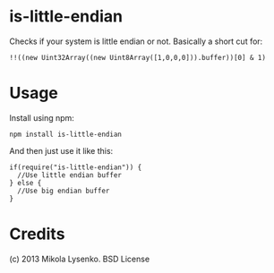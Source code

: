 is-little-endian
================
Checks if your system is little endian or not.  Basically a short cut for:

    !!((new Uint32Array((new Uint8Array([1,0,0,0])).buffer))[0] & 1)

Usage
=====
Install using npm:
    
    npm install is-little-endian
    
And then just use it like this:

    if(require("is-little-endian")) {
      //Use little endian buffer
    } else {
      //Use big endian buffer
    }

Credits
=======
(c) 2013 Mikola Lysenko. BSD License